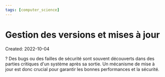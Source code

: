 ```yaml
---
tags: [computer_science] 
---
```

# Gestion des versions et mises à jour
Created: 2022-10-04

?
Des bugs ou des failles de sécurité sont souvent découverts dans des parties critiques d'un système après sa sortie.
Un mécanisme de mise à jour est donc crucial pour garantir les bonnes performances et la sécurité.
<!--SR:!2025-01-24,476,230-->